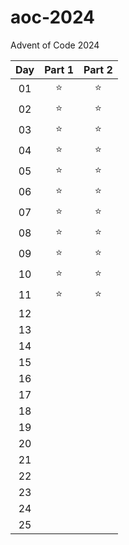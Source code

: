 # aoc-2024
Advent of Code 2024

| Day | Part 1 | Part 2 |
| :-: | :----: | :----: |
| 01  | ⭐     | ⭐     |
| 02  | ⭐     | ⭐     |
| 03  | ⭐     | ⭐     |
| 04  | ⭐     | ⭐     |
| 05  | ⭐     | ⭐     |
| 06  | ⭐     | ⭐     |
| 07  | ⭐     | ⭐     |
| 08  | ⭐     | ⭐     |
| 09  | ⭐     | ⭐     |
| 10  | ⭐     | ⭐     |
| 11  | ⭐     | ⭐     |
| 12  |        |        |
| 13  |        |        |
| 14  |        |        |
| 15  |        |        |
| 16  |        |        |
| 17  |        |        |
| 18  |        |        |
| 19  |        |        |
| 20  |        |        |
| 21  |        |        |
| 22  |        |        |
| 23  |        |        |
| 24  |        |        |
| 25  |        |        |
